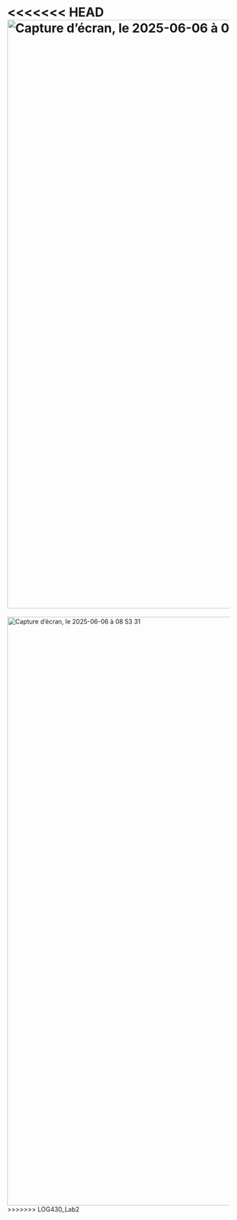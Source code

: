 <<<<<<< HEAD
<img width="1331" alt="Capture d’écran, le 2025-06-06 à 08 53 31" src="https://github.com/user-attachments/assets/6233d2a6-511b-4511-9308-bafc56da36c7" />
=======
<img width="1331" alt="Capture d’écran, le 2025-06-06 à 08 53 31" src="https://github.com/user-attachments/assets/7feab52a-0655-44ac-a5b5-617eb5735eb3" />
>>>>>>> LOG430_Lab2
